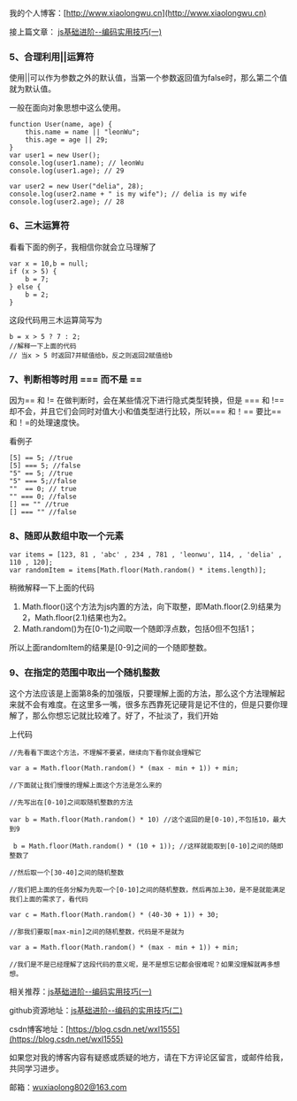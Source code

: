 我的个人博客：[http://www.xiaolongwu.cn](http://www.xiaolongwu.cn)

接上篇文章：
[js基础进阶--编码实用技巧(一)](https://github.com/LeonWuV/FE-blog-repository/blob/master/js%E5%9F%BA%E7%A1%80%E8%BF%9B%E9%98%B6/js%E5%9F%BA%E7%A1%80%E8%BF%9B%E9%98%B6--%E7%BC%96%E7%A0%81%E5%AE%9E%E7%94%A8%E6%8A%80%E5%B7%A7(%E4%B8%80).md)

### 5、合理利用||运算符

使用||可以作为参数之外的默认值，当第一个参数返回值为false时，那么第二个值就为默认值。

一般在面向对象思想中这么使用。
```
function User(name, age) {
    this.name = name || "leonWu";
    this.age = age || 29;
}
var user1 = new User();
console.log(user1.name); // leonWu
console.log(user1.age); // 29
 
var user2 = new User("delia", 28);
console.log(user2.name + " is my wife"); // delia is my wife
console.log(user2.age); // 28
```

### 6、三木运算符
看看下面的例子，我相信你就会立马理解了

```
var x = 10,b = null;
if (x > 5) {
    b = 7;
} else {
    b = 2;
}
```
这段代码用三木运算简写为

```
b = x > 5 ? 7 : 2;
//解释一下上面的代码
// 当x > 5 时返回7并赋值给b，反之则返回2赋值给b
```

### 7、判断相等时用 === 而不是 ==
因为== 和 != 在做判断时，会在某些情况下进行隐式类型转换，但是 === 和 !== 却不会，并且它们会同时对值大小和值类型进行比较，所以=== 和！== 要比== 和！=的处理速度快。

看例子


```
[5] == 5; //true
[5] === 5; //false
"5" == 5; //true
"5" === 5;//false
""  == 0; // true
"" === 0; //false
[] == "" //true
[] === "" //false

```
### 8、随即从数组中取一个元素

```
var items = [123, 81 , 'abc' , 234 , 781 , 'leonwu', 114, , 'delia' , 110 , 120];
var randomItem = items[Math.floor(Math.random() * items.length)];

```
稍微解释一下上面的代码

1. Math.floor()这个方法为js内置的方法，向下取整，即Math.floor(2.9)结果为2，Math.floor(2.1)结果也为2。
2. Math.random()为在[0-1)之间取一个随即浮点数，包括0但不包括1；

所以上面randomItem的结果是[0-9]之间的一个随即整数。

### 9、在指定的范围中取出一个随机整数
这个方法应该是上面第8条的加强版，只要理解上面的方法，那么这个方法理解起来就不会有难度。在这里多一嘴，很多东西靠死记硬背是记不住的，但是只要你理解了，那么你想忘记就比较难了。好了，不扯淡了，我们开始

上代码

```
//先看看下面这个方法，不理解不要紧，继续向下看你就会理解它

var a = Math.floor(Math.random() * (max - min + 1)) + min; 

//下面就让我们慢慢的理解上面这个方法是怎么来的

//先写出在[0-10]之间取随机整数的方法

var b = Math.floor(Math.random() * 10) //这个返回的是[0-10),不包括10，最大到9

 b = Math.floor(Math.random() * (10 + 1)); //这样就能取到[0-10]之间的随即整数了

//然后取一个[30-40]之间的随机整数

//我们把上面的任务分解为先取一个[0-10]之间的随机整数，然后再加上30，是不是就能满足我们上面的需求了，看代码

var c = Math.floor(Math.random() * (40-30 + 1)) + 30;

//那我们要取[max-min]之间的随机整数，代码是不是就为

var a = Math.floor(Math.random() * (max - min + 1)) + min;

//我们是不是已经理解了这段代码的意义呢，是不是想忘记都会很难呢？如果没理解就再多想想。

```
相关推荐：[js基础进阶--编码实用技巧(一)](https://github.com/LeonWuV/FE-blog-repository/blob/master/js%E5%9F%BA%E7%A1%80%E8%BF%9B%E9%98%B6/js%E5%9F%BA%E7%A1%80%E8%BF%9B%E9%98%B6--%E7%BC%96%E7%A0%81%E5%AE%9E%E7%94%A8%E6%8A%80%E5%B7%A7(%E4%B8%80).md)


github资源地址：[js基础进阶--编码的实用技巧(二)](https://github.com/LeonWuV/FE-blog-repository/blob/master/js%E5%9F%BA%E7%A1%80%E8%BF%9B%E9%98%B6/js%E5%9F%BA%E7%A1%80%E8%BF%9B%E9%98%B6--%E7%BC%96%E7%A0%81%E5%AE%9E%E7%94%A8%E6%8A%80%E5%B7%A7(%E4%BA%8C).md)


csdn博客地址：[https://blog.csdn.net/wxl1555](https://blog.csdn.net/wxl1555)

如果您对我的博客内容有疑惑或质疑的地方，请在下方评论区留言，或邮件给我，共同学习进步。

邮箱：wuxiaolong802@163.com
